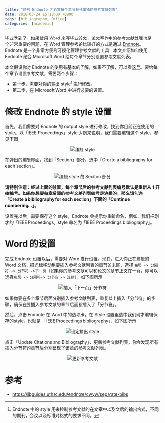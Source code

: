```yaml
---
title: "使用 Endnote 为论文每个章节制作单独的参考文献列表"
date: 2018-03-24 15:18:00 +0800
tags: [bibliography, Office]
categories: [academic]
---
```


毕业季到了，如果使用 Word 来写毕业论文，论文写作中的参考文献处理也是一个非常重要的问题，在 Word 管理参考的比较好的方式是通过 [Endnote](http://www.ioa.cas.cn/xwzx/zhxw/201410/P020141013364219434960.pdf)。Endnote 是一个非常方便的可视化管理参考文献的工具，本文介绍如何使用 Endnote 结合 Microsoft Word 给每个章节分别设置参考文献列表。

<!--more-->

本文假设你对 Endnote 的使用有基本的了解，如果不了解，可以看[这里](https://www.jianshu.com/p/a35e6baa2d26)。要给每个章节设置参考文献，需要两个步骤：

+ 第一步，需要对你的输出 style[^1] 进行修改。
+ 第二步，在 Microsoft Word 中进行必要的设置。

# 修改 Endnote 的 style 设置

首先，我们需要对 Endnote 的 output style 进行修改，找到你目前正在使用的 style。以「IEEE Proceedings」style 为例来说明，我们需要编辑这个 style，参见下图

<p align="center">
<img src="https://blog-resource-1257868508.file.myqcloud.com/18-3-24/73488365.jpg"
         title="编辑 style">
</p>


在弹出的编辑界面，找到「Section」部分，选中「Create a bibliography for each section」。

<p align="center">
<img src="https://blog-resource-1257868508.file.myqcloud.com/18-3-24/61270336.jpg"
         title="编辑 style 的 Seciton 部分">
</p>


**请特别注意：经过上面的设置，每个章节后的参考文献列表编号默认是重新从 1 开始编号。如果你想要每章后面的参考文献列表编号是连续的，那么请勾选「Create a bibliography for each section」下面的「Continue numbering...」。**

设置完以后，需要保存这个 style，Endnote 会提示你重新命名，例如，我们把刚才的「IEEE Proceedings」style 命名为「IEEE Proceedings bibliography」。

# Word 的设置

完成 Endnote 设置以后，需要对 Word 进行设置。现在，进入你正在编辑的 Word 文档，把光标移动到要插入参考文献列表的章节的末尾，选择 `布局 -> 分隔符 -> 分节符 ->下一页`（如果你的参考文献可以和论文的章节正文在一页，你可以选择`布局 -> 分隔符-> 分节符 -> 连续`），如下图所示

<p align="center">
<img src="https://blog-resource-1257868508.file.myqcloud.com/18-3-24/65597131.jpg"
         title="插入「下一页」分节符">
</p>

如果你要在多个章节后面分别插入参考文献列表，重复以上插入「分节符」的步骤，确保在要插入参考文献的章节后面都插入了「分节符」。

然后，点击 Endnote 在 Word 中的选项卡，在 Style 设置里选中我们刚才编辑保存的style，也就是 「IEEE Proceedings bibliography」，如下图所示：

<p align="center">
<img src="https://blog-resource-1257868508.file.myqcloud.com/18-3-24/62443014.jpg"
         title="设定输出 style">
</p>

点击「Update Citations and Bibliography」，更新参考文献列表，你会发现所有插入分节符的章节后分别出现了该章的参考文献列表。

<p align="center">
<img src="https://blog-resource-1257868508.file.myqcloud.com/18-3-24/94521053.jpg"
         title="更新参考文献">
</p>

# 参考

+ <https://libguides.uthsc.edu/endnote/cwyw/separate-bibs>

[^1]: Endnote 中的 style 用来控制参考文献的在文章中以及文后的输出格式，不同的期刊，会议以及标准对格式的要求不同。
